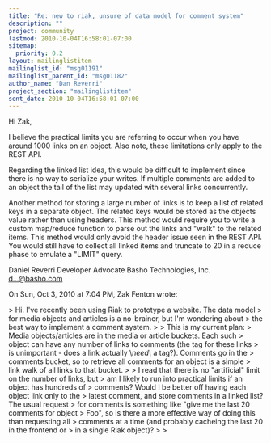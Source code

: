 ```yaml
---
title: "Re: new to riak, unsure of data model for comment system"
description: ""
project: community
lastmod: 2010-10-04T16:58:01-07:00
sitemap:
  priority: 0.2
layout: mailinglistitem
mailinglist_id: "msg01191"
mailinglist_parent_id: "msg01182"
author_name: "Dan Reverri"
project_section: "mailinglistitem"
sent_date: 2010-10-04T16:58:01-07:00
---
```



Hi Zak,

I believe the practical limits you are referring to occur when you have
around 1000 links on an object. Also note, these limitations only apply to
the REST API.

Regarding the linked list idea, this would be difficult to implement since
there is no way to serialize your writes. If multiple comments are added to
an object the tail of the list may updated with several links concurrently.

Another method for storing a large number of links is to keep a list of
related keys in a separate object. The related keys would be stored as the
objects value rather than using headers. This method would require you to
write a custom map/reduce function to parse out the links and "walk" to the
related items. This method would only avoid the header issue seen in the
REST API. You would still have to collect all linked items and truncate to
20 in a reduce phase to emulate a "LIMIT" query.


Daniel Reverri
Developer Advocate
Basho Technologies, Inc.
d...@basho.com


On Sun, Oct 3, 2010 at 7:04 PM, Zak Fenton  wrote:

&gt; Hi. I've recently been using Riak to prototype a website. The data model
&gt; for media objects and articles is a no-brainer, but I'm wondering about
&gt; the best way to implement a comment system.
&gt;
&gt; This is my current plan:
&gt; Media objects/articles are in the media or article buckets. Each such
&gt; object can have any number of links to comments (the tag for these links
&gt; is unimportant - does a link actually \\*need\\* a tag?). Comments go in the
&gt; comments bucket, so to retrieve all comments for an object is a simple
&gt; link walk of all links to that bucket.
&gt;
&gt; I read that there is no "artificial" limit on the number of links, but
&gt; am I likely to run into practical limits if an object has hundreds of
&gt; comments? Would I be better off having each object link only to the
&gt; latest comment, and store comments in a linked list? The usual request
&gt; for comments is something like "give me the last 20 comments for object
&gt; Foo", so is there a more effective way of doing this than requesting all
&gt; comments at a time (and probably cacheing the last 20 in the frontend or
&gt; in a single Riak object)?
&gt;
&gt;

